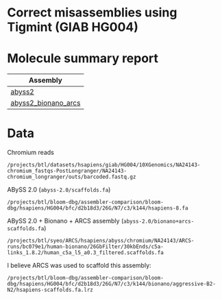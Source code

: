 # Correct misassemblies using Tigmint (GIAB HG004)

# Molecule summary report

| Assembly |
|----------|
| [abyss2](abyss2.hg004.bx.as100.nm5.bam.mi.bx.molecule.summary.md)
| [abyss2_bionano_arcs](abyss2_bionano_arcs.hg004.bx.as100.nm5.bam.mi.bx.molecule.summary.md)

# Data

Chromium reads
```
/projects/btl/datasets/hsapiens/giab/HG004/10XGenomics/NA24143-chromium_fastqs-PostLongranger/NA24143-chromium_longranger/outs/barcoded.fastq.gz
```

ABySS 2.0 (`abyss-2.0/scaffolds.fa`)
```
/projects/btl/bloom-dbg/assembler-comparison/bloom-dbg/hsapiens/HG004/bfc/d2b18d3/26G/N7/c3/k144/hsapiens-8.fa
```

ABySS 2.0 + Bionano + ARCS assembly (`abyss-2.0/bionano+arcs-scaffolds.fa`)
```
/projects/btl/syeo/ARCS/hsapiens/abyss/chromium/NA24143/ARCS-runs/bc079e1/human-bionano/26GbFilter/30kbEnds/c5a-links_1.8.2/human_c5a_l5_a0.3_filtered.scaffolds.fa
```

I believe ARCS was used to scaffold this assembly:
```
/projects/btl/bloom-dbg/assembler-comparison/bloom-dbg/hsapiens/HG004/bfc/d2b18d3/26G/N7/c3/k144/bionano/aggressive-B2-N2/hsapiens-scaffolds.fa.lrz
```
